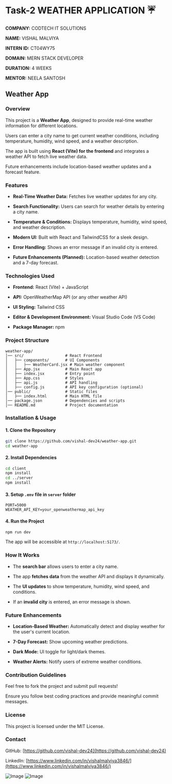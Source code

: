 # Task-2 WEATHER APPLICATION ☔

**COMPANY:** CODTECH IT SOLUTIONS  

**NAME:** VISHAL MALVIYA  

**INTERN ID:** CT04WY75  

**DOMAIN:** MERN STACK DEVELOPER  

**DURATION:** 4 WEEKS  

**MENTOR:** NEELA SANTOSH  

## Weather App

### Overview

This project is a **Weather App**, designed to provide real-time weather information for different locations. 

Users can enter a city name to get current weather conditions, including temperature, humidity, wind speed, and a weather description. 

The app is built using **React (Vite) for the frontend** and integrates a weather API to fetch live weather data. 

Future enhancements include location-based weather updates and a forecast feature. 

### Features

- **Real-Time Weather Data:** Fetches live weather updates for any city.  

- **Search Functionality:** Users can search for weather details by entering a city name.  

- **Temperature & Conditions:** Displays temperature, humidity, wind speed, and weather description.  

- **Modern UI:** Built with React and TailwindCSS for a sleek design.  

- **Error Handling:** Shows an error message if an invalid city is entered.  

- **Future Enhancements (Planned):** Location-based weather detection and a 7-day forecast.  

### Technologies Used

- **Frontend:** React (Vite) + JavaScript  

- **API:** OpenWeatherMap API (or any other weather API)  

- **UI Styling:** Tailwind CSS  

- **Editor & Development Environment:** Visual Studio Code (VS Code)  

- **Package Manager:** npm  

### Project Structure

```
weather-app/
│── src/                  # React Frontend
│   ├── components/       # UI Components
│   │   ├── WeatherCard.jsx # Main weather component
│   ├── App.jsx           # Main React app
│   ├── index.jsx         # Entry point
│   ├── App.css           # Styles
│   ├── api.js            # API handling
│   ├── config.js         # API key configuration (optional)
│── public/               # Static files
│   ├── index.html        # Main HTML file
│── package.json          # Dependencies and scripts
│── README.md             # Project documentation
```

### Installation & Usage

#### 1. Clone the Repository

```sh
git clone https://github.com/vishal-dev24/weather-app.git
cd weather-app
```

#### 2. Install Dependencies

```sh
cd client  
npm install  
cd ../server  
npm install  
```

#### 3. Setup `.env` file in `server` folder

```env
PORT=5000  
WEATHER_API_KEY=your_openweathermap_api_key  
```

#### 4. Run the Project

```sh
npm run dev
```

The app will be accessible at `http://localhost:5173/`.  

### How It Works

- The **search bar** allows users to enter a city name.  

- The app **fetches data** from the weather API and displays it dynamically.  

- The **UI updates** to show temperature, humidity, wind speed, and conditions.  

- If an **invalid city** is entered, an error message is shown.  

### Future Enhancements

- **Location-Based Weather:** Automatically detect and display weather for the user's current location.  

- **7-Day Forecast:** Show upcoming weather predictions.  

- **Dark Mode:** UI toggle for light/dark themes.  

- **Weather Alerts:** Notify users of extreme weather conditions.  

### Contribution Guidelines

Feel free to fork the project and submit pull requests! 

Ensure you follow best coding practices and provide meaningful commit messages.  

### License

This project is licensed under the MIT License.  

### Contact

GitHub: [https://github.com/vishal-dev24](https://github.com/vishal-dev24)  

LinkedIn: [https://www.linkedin.com/in/vishalmalviya3846/](https://www.linkedin.com/in/vishalmalviya3846/)  

![Image](https://github.com/user-attachments/assets/ed67c060-4356-484e-b029-4d6832dd50ec)
![Image](https://github.com/user-attachments/assets/1e554890-2937-4b41-8e72-081236f659f1)

